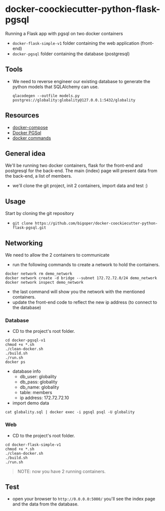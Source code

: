 # docker-coockiecutter-python-flask-pgsql
Running a Flask app with pgsql on two docker containers
- ```docker-flask-simple-v1``` folder containing the web application (front-end)
- ```docker-pgsql``` folder containing the database (postgresql)

## Tools
- We need to reverse engineer our existing database to generate the python models that SQLAlchemy can use.

    ```qlacodegen --outfile models.py postgres://globality:globality@127.0.0.1:5432/globality```

## Resources
- [docker-compose](https://docs.docker.com/compose)
- [Docker PGSql](https://github.com/sameersbn/docker-postgresql)
- [docker commands](https://www.digitalocean.com/community/tutorials/how-to-remove-docker-images-containers-and-volumes)

## General idea
We'll be running two docker containers, flask for the front-end and postgresql for the back-end.
The main (index) page will present data from the back-end, a list of members.

- we'll clone the git project, init 2 containers, import data and test :)

## Usage
Start by cloning the git repository
- ```git clone https://github.com/bigoper/docker-coockiecutter-python-flask-pgsql.git```

## Networking
We need to allow the 2 containers to communicate
- run the following commands to create a network to hold the containers.
```
docker network rm demo_network
docker network create -d bridge --subnet 172.72.72.0/24 demo_network
docker network inspect demo_network
```
- the last command will show you the network with the mentioned containers.
- update the front-end code to reflect the new ip address (to connect to the database)

### Database
- CD to the project's root folder.
```
cd docker-pgsql-v1
chmod +x *.sh
./clean-docker.sh   
./build.sh   
./run.sh
docker ps
```
- database info
    - db_user: globality
    - db_pass: globality
    - db_name: globality
    - table: members
    - ip address: 172.72.72.10
- import demo data

```
cat globality.sql | docker exec -i pgsql psql -U globality
```

### Web
- CD to the project's root folder.
```
cd docker-flask-simple-v1
chmod +x *.sh
./clean-docker.sh   
./build.sh   
./run.sh
```
>NOTE: now you have 2 running containers.

## Test
- open your browser to `http://0.0.0.0:5000/` you'll see the index page and the data from the database.
